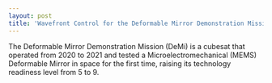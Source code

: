 ```yaml
---
layout: post
title: 'Wavefront Control for the Deformable Mirror Demonstration Mission'
---
```


The Deformable Mirror Demonstration Mission (DeMi) is a cubesat that operated from 2020 to 2021 and tested a Microelectromechanical (MEMS) Deformable Mirror in space for the first time, raising its technology readiness level from 5 to 9.

